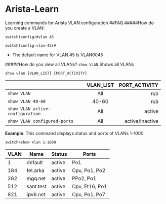 # Arista-Learn
Learning commands for Arista VLAN configuration
##FAQ
#####How do you create a VLAN:

`switch(config)#vlan 45`

`switch(config-vlan-45)#`
- The default name for VLAN 45 Is VLAN0045

#####How do you view all VLANs?
  `show VLAN`
  Shows all VLANs

`show vlan [VLAN_LIST] [PORT_ACTIVITY]`


|               |      VLAN_LIST      | PORT_ACTIVITY  |
| ------------- |:-------------:| -----:|
| `show VLAN`   | All | n/a |
| `show VLAN 40-60`| 40-60| n/a| 
| `show VLAN active-configuration`     | All      |   active |
|  `show VLAN configured-ports` |   All    |   active/inactive |



**Example**:
 This command displays status and ports of VLANs 1-1000.
 
`switch>show vlan 1-1000`

|VLAN |Name |  Status | Ports|
| ------------- |------|-------| ----|
|1  |  default   | active | Po1  |
|184 |fet.arka |  active| Cpu, Po1, Po2|
|262 |mgq.net | active |PPo2, Po1|
|512 |sant.test | active | Cpu, Et16, Po1|
|821 |ipv6.net |  active |  Cpu, Po1, Po7|
